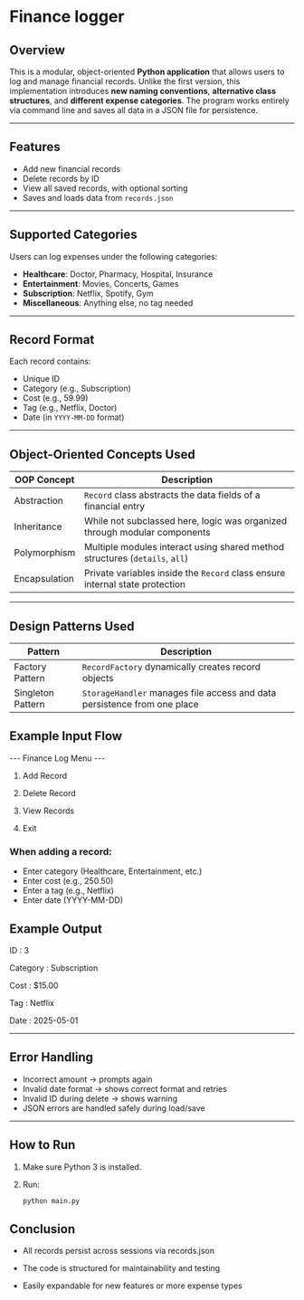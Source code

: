 # Finance logger

## Overview
This is a modular, object-oriented **Python application** that allows users to log and manage financial records. Unlike the first version, this implementation introduces **new naming conventions**, **alternative class structures**, and **different expense categories**. The program works entirely via command line and saves all data in a JSON file for persistence.

---

## Features

- Add new financial records  
- Delete records by ID  
- View all saved records, with optional sorting  
- Saves and loads data from `records.json`  

---

## Supported Categories

Users can log expenses under the following categories:

- **Healthcare**: Doctor, Pharmacy, Hospital, Insurance  
- **Entertainment**: Movies, Concerts, Games  
- **Subscription**: Netflix, Spotify, Gym  
- **Miscellaneous**: Anything else, no tag needed

---

## Record Format

Each record contains:

- Unique ID
- Category (e.g., Subscription)
- Cost (e.g., 59.99)
- Tag (e.g., Netflix, Doctor)
- Date (in `YYYY-MM-DD` format)

---

## Object-Oriented Concepts Used

| OOP Concept    | Description                                                                     |
|----------------|---------------------------------------------------------------------------------|
| Abstraction     | `Record` class abstracts the data fields of a financial entry                  |
| Inheritance     | While not subclassed here, logic was organized through modular components      |
| Polymorphism    | Multiple modules interact using shared method structures (`details`, `all`)    |
| Encapsulation   | Private variables inside the `Record` class ensure internal state protection   |

---

## Design Patterns Used

| Pattern            | Description                                                                 |
|--------------------|-----------------------------------------------------------------------------|
| Factory Pattern    | `RecordFactory` dynamically creates record objects                          |
| Singleton Pattern  | `StorageHandler` manages file access and data persistence from one place    |



## Example Input Flow

--- Finance Log Menu ---

1. Add Record

2. Delete Record

3. View Records

4. Exit


### When adding a record:

- Enter category (Healthcare, Entertainment, etc.)
- Enter cost (e.g., 250.50)
- Enter a tag (e.g., Netflix)
- Enter date (YYYY-MM-DD)


## Example Output

ID : 3

Category : Subscription

Cost : $15.00

Tag : Netflix

Date : 2025-05-01



---

## Error Handling

- Incorrect amount → prompts again  
- Invalid date format → shows correct format and retries  
- Invalid ID during delete → shows warning  
- JSON errors are handled safely during load/save  

---

## How to Run

1. Make sure Python 3 is installed.
2. Run:

    ```bash
    python main.py
    ```

## Conclusion

- All records persist across sessions via records.json

- The code is structured for maintainability and testing

- Easily expandable for new features or more expense types
